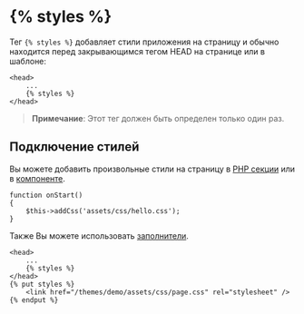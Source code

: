 # {% styles %}


Тег `{% styles %}` добавляет стили приложения на страницу и обычно находится перед закрывающимся тегом HEAD на странице или в шаблоне:

```twig
<head>
    ...
    {% styles %}
</head>
```

> **Примечание**: Этот тег должен быть определен только один раз.

## Подключение стилей

Вы можете добавить произвольные стили на страницу в [PHP секции](../cms/pages#injecting-assets) или в [компоненте](../plugin/components#component-assets).

    function onStart()
    {
        $this->addCss('assets/css/hello.css');
    }

Также Вы можете использовать [заполнители](../cms/layouts#placeholders).

```twig
<head>
    ...
    {% styles %}
</head>
{% put styles %}
    <link href="/themes/demo/assets/css/page.css" rel="stylesheet" />
{% endput %}
```

